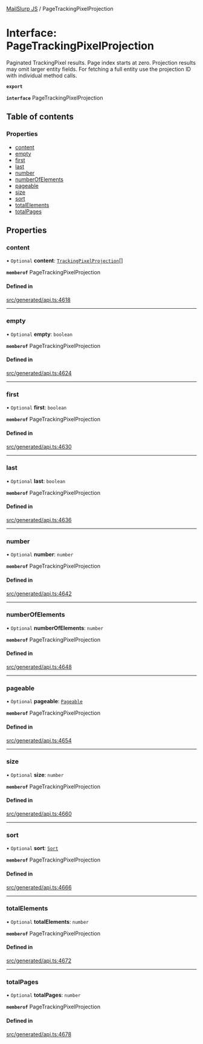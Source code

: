 [MailSlurp JS](../README.md) / PageTrackingPixelProjection

# Interface: PageTrackingPixelProjection

Paginated TrackingPixel results. Page index starts at zero. Projection results may omit larger entity fields. For fetching a full entity use the projection ID with individual method calls.

**`export`**

**`interface`** PageTrackingPixelProjection

## Table of contents

### Properties

- [content](PageTrackingPixelProjection.md#content)
- [empty](PageTrackingPixelProjection.md#empty)
- [first](PageTrackingPixelProjection.md#first)
- [last](PageTrackingPixelProjection.md#last)
- [number](PageTrackingPixelProjection.md#number)
- [numberOfElements](PageTrackingPixelProjection.md#numberofelements)
- [pageable](PageTrackingPixelProjection.md#pageable)
- [size](PageTrackingPixelProjection.md#size)
- [sort](PageTrackingPixelProjection.md#sort)
- [totalElements](PageTrackingPixelProjection.md#totalelements)
- [totalPages](PageTrackingPixelProjection.md#totalpages)

## Properties

### content

• `Optional` **content**: [`TrackingPixelProjection`](TrackingPixelProjection.md)[]

**`memberof`** PageTrackingPixelProjection

#### Defined in

[src/generated/api.ts:4618](https://github.com/mailslurp/mailslurp-client/blob/113e801/src/generated/api.ts#L4618)

___

### empty

• `Optional` **empty**: `boolean`

**`memberof`** PageTrackingPixelProjection

#### Defined in

[src/generated/api.ts:4624](https://github.com/mailslurp/mailslurp-client/blob/113e801/src/generated/api.ts#L4624)

___

### first

• `Optional` **first**: `boolean`

**`memberof`** PageTrackingPixelProjection

#### Defined in

[src/generated/api.ts:4630](https://github.com/mailslurp/mailslurp-client/blob/113e801/src/generated/api.ts#L4630)

___

### last

• `Optional` **last**: `boolean`

**`memberof`** PageTrackingPixelProjection

#### Defined in

[src/generated/api.ts:4636](https://github.com/mailslurp/mailslurp-client/blob/113e801/src/generated/api.ts#L4636)

___

### number

• `Optional` **number**: `number`

**`memberof`** PageTrackingPixelProjection

#### Defined in

[src/generated/api.ts:4642](https://github.com/mailslurp/mailslurp-client/blob/113e801/src/generated/api.ts#L4642)

___

### numberOfElements

• `Optional` **numberOfElements**: `number`

**`memberof`** PageTrackingPixelProjection

#### Defined in

[src/generated/api.ts:4648](https://github.com/mailslurp/mailslurp-client/blob/113e801/src/generated/api.ts#L4648)

___

### pageable

• `Optional` **pageable**: [`Pageable`](Pageable.md)

**`memberof`** PageTrackingPixelProjection

#### Defined in

[src/generated/api.ts:4654](https://github.com/mailslurp/mailslurp-client/blob/113e801/src/generated/api.ts#L4654)

___

### size

• `Optional` **size**: `number`

**`memberof`** PageTrackingPixelProjection

#### Defined in

[src/generated/api.ts:4660](https://github.com/mailslurp/mailslurp-client/blob/113e801/src/generated/api.ts#L4660)

___

### sort

• `Optional` **sort**: [`Sort`](Sort.md)

**`memberof`** PageTrackingPixelProjection

#### Defined in

[src/generated/api.ts:4666](https://github.com/mailslurp/mailslurp-client/blob/113e801/src/generated/api.ts#L4666)

___

### totalElements

• `Optional` **totalElements**: `number`

**`memberof`** PageTrackingPixelProjection

#### Defined in

[src/generated/api.ts:4672](https://github.com/mailslurp/mailslurp-client/blob/113e801/src/generated/api.ts#L4672)

___

### totalPages

• `Optional` **totalPages**: `number`

**`memberof`** PageTrackingPixelProjection

#### Defined in

[src/generated/api.ts:4678](https://github.com/mailslurp/mailslurp-client/blob/113e801/src/generated/api.ts#L4678)
